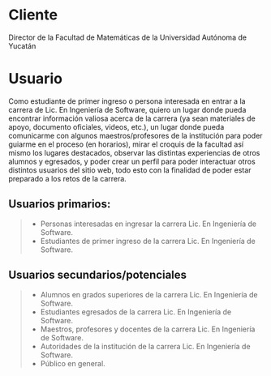 # Cliente
Director de la Facultad de Matemáticas de la Universidad Autónoma de Yucatán

# Usuario
Como estudiante de primer ingreso o persona interesada en entrar a la carrera de Lic. En Ingeniería de Software, quiero un lugar donde pueda encontrar información valiosa acerca de la carrera (ya sean materiales de apoyo, documento oficiales, videos, etc.), un lugar donde pueda comunicarme con algunos maestros/profesores de la institución para poder guiarme en el proceso (en horarios), mirar el croquis de la facultad así mismo los lugares destacados, observar las distintas experiencias de otros alumnos y egresados, y poder crear un perfil para poder interactuar otros distintos usuarios del sitio web, todo esto con la finalidad de poder estar preparado a los retos de la carrera.

## Usuarios primarios: 
> - Personas interesadas en ingresar la carrera Lic. En Ingeniería de Software. 
> - Estudiantes de primer ingreso de la carrera Lic. En Ingeniería de Software.

## Usuarios secundarios/potenciales
> - Alumnos en grados superiores de la carrera Lic. En Ingeniería de Software.
> - Estudiantes egresados de la carrera Lic. En Ingeniería de Software. 
> - Maestros, profesores y docentes de la carrera Lic. En Ingeniería de Software. 
> - Autoridades de la institución de la carrera Lic. En Ingeniería de Software. 
> - Público en general. 
